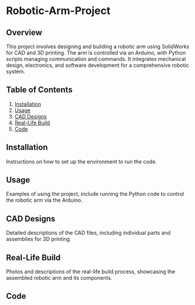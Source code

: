 # Robotic-Arm-Project

## Overview
This project involves designing and building a robotic arm using SolidWorks for CAD and 3D printing. 
The arm is controlled via an Arduino, with Python scripts managing communication and commands. 
It integrates mechanical design, electronics, and software development for a comprehensive robotic system.

## Table of Contents
1. [Installation](#installation)
2. [Usage](#usage)
3. [CAD Designs](#cad-designs)
4. [Real-Life Build](#real-life-build)
5. [Code](#code)

## Installation
Instructions on how to set up the environment to run the code.

## Usage
Examples of using the project, include running the Python code to control the robotic arm via the Arduino.

## CAD Designs
Detailed descriptions of the CAD files, including individual parts and assemblies for 3D printing.

## Real-Life Build
Photos and descriptions of the real-life build process, showcasing the assembled robotic arm and its components.

## Code

